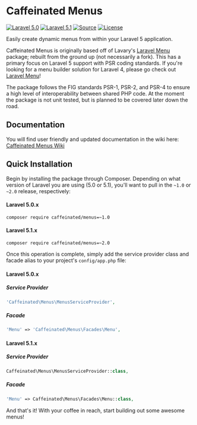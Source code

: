 Caffeinated Menus
=================
[![Laravel 5.0](https://img.shields.io/badge/Laravel-5.0-orange.svg?style=flat-square)](http://laravel.com)
[![Laravel 5.1](https://img.shields.io/badge/Laravel-5.1-orange.svg?style=flat-square)](http://laravel.com)
[![Source](http://img.shields.io/badge/source-caffeinated/menus-blue.svg?style=flat-square)](https://github.com/caffeinated/menus)
[![License](http://img.shields.io/badge/license-MIT-brightgreen.svg?style=flat-square)](https://tldrlegal.com/license/mit-license)

Easily create dynamic menus from within your Laravel 5 application.

Caffeinated Menus is originally based off of Lavary's [Laravel Menu](https://github.com/lavary/laravel-menu) package; rebuilt from the ground up (not necessarily a fork). This has a primary focus on Laravel 5 support with PSR coding standards. If you're looking for a menu builder solution for Laravel 4, please go check out [Laravel Menu](https://github.com/lavary/laravel-menu)!

The package follows the FIG standards PSR-1, PSR-2, and PSR-4 to ensure a high level of interoperability between shared PHP code. At the moment the package is not unit tested, but is planned to be covered later down the road.

Documentation
-------------
You will find user friendly and updated documentation in the wiki here: [Caffeinated Menus Wiki](https://github.com/caffeinated/menus/wiki)

Quick Installation
------------------
Begin by installing the package through Composer. Depending on what version of Laravel you are using (5.0 or 5.1), you'll want to pull in the `~1.0` or `~2.0` release, respectively:

#### Laravel 5.0.x
```
composer require caffeinated/menus=~1.0
```

#### Laravel 5.1.x
```
composer require caffeinated/menus=~2.0
```

Once this operation is complete, simply add the service provider class and facade alias to your project's `config/app.php` file:

#### Laravel 5.0.x
##### Service Provider
```php
'Caffeinated\Menus\MenusServiceProvider',
```

##### Facade
```php
'Menu' => 'Caffeinated\Menus\Facades\Menu',
```

#### Laravel 5.1.x
##### Service Provider
```php
Caffeinated\Menus\MenusServiceProvider::class,
```

##### Facade
```php
'Menu' => Caffeinated\Menus\Facades\Menu::class,
```

And that's it! With your coffee in reach, start building out some awesome menus!
